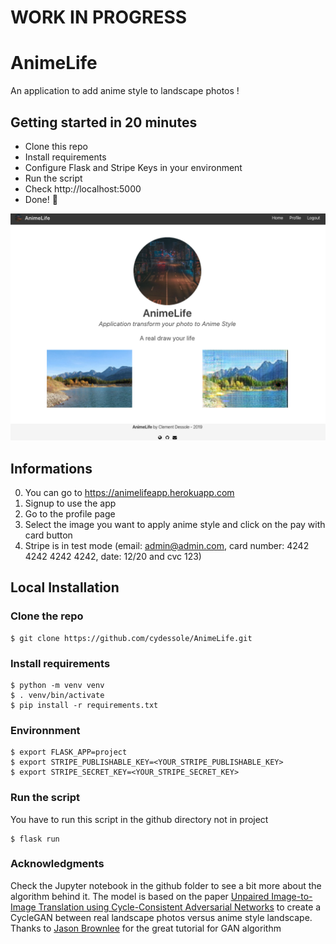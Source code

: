 # **WORK IN PROGRESS**

# AnimeLife
An application to add anime style to landscape photos !

## Getting started in 20 minutes

- Clone this repo
- Install requirements
- Configure Flask and Stripe Keys in your environment
- Run the script
- Check http://localhost:5000
- Done! :tada:


<p align="center">
  <img src="github/Home_Page.png" width="600px" alt="Home Page">
</p>


## Informations
0. You can go to https://animelifeapp.herokuapp.com
1. Signup to use the app
2. Go to the profile page
3. Select the image you want to apply anime style and click on the pay with card button
4. Stripe is in test mode (email: admin@admin.com, card number: 4242 4242 4242 4242, date: 12/20 and cvc 123)

## Local Installation

### Clone the repo
```shell
$ git clone https://github.com/cydessole/AnimeLife.git
```

### Install requirements

```shell
$ python -m venv venv
$ . venv/bin/activate
$ pip install -r requirements.txt
```

### Environnment

```shell
$ export FLASK_APP=project
$ export STRIPE_PUBLISHABLE_KEY=<YOUR_STRIPE_PUBLISHABLE_KEY>
$ export STRIPE_SECRET_KEY=<YOUR_STRIPE_SECRET_KEY>
```

### Run the script
You have to run this script in the github directory not in project
```shell
$ flask run
```

### Acknowledgments
Check the Jupyter notebook in the github folder to see a bit more about the algorithm behind it.
The model is based on the paper  <a href=https://arxiv.org/abs/1703.10593>Unpaired Image-to-Image Translation using Cycle-Consistent Adversarial Networks</a> to create a CycleGAN between real landscape photos versus anime style landscape.
Thanks to <a href=https://machinelearningmastery.com>Jason Brownlee</a> for the great tutorial for GAN algorithm
